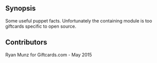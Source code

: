 ## Synopsis  
  
Some useful puppet facts. Unfortunately the containing module is too giftcards specific to open source.  
  
## Contributors  
  
Ryan Munz for Giftcards.com - May 2015  
